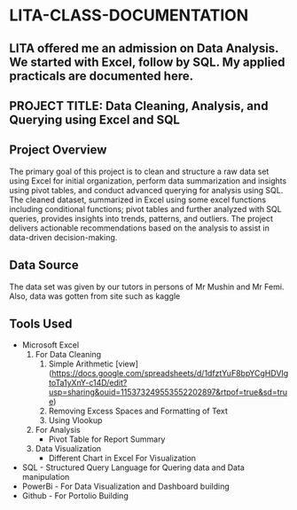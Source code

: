 # LITA-CLASS-DOCUMENTATION
## LITA offered me an admission on Data Analysis. We started with Excel, follow by SQL. My applied practicals are documented here.
## PROJECT TITLE: Data Cleaning, Analysis, and Querying using Excel and SQL

## Project Overview
The primary goal of this project is to clean and structure a raw data set using Excel for initial organization, perform data summarization and insights using pivot tables, and conduct advanced querying for analysis using SQL. The cleaned dataset, summarized in Excel using some excel functions including conditional functions; pivot tables and further analyzed with SQL queries, provides insights into trends, patterns, and outliers. The project delivers actionable recommendations based on the analysis to assist in data-driven decision-making.

## Data Source
The data set was given by our tutors in persons of Mr Mushin and Mr Femi. Also, data was gotten from site such as kaggle

## Tools Used
- Microsoft Excel
    1. For Data Cleaning
       1. Simple Arithmetic [view] (https://docs.google.com/spreadsheets/d/1dfztYuF8bpYCgHDVIgtoTa1yXnY-c14D/edit?usp=sharing&ouid=115373249553552202897&rtpof=true&sd=true)
       2. Removing Excess Spaces and Formatting of Text
       3. Using Vlookup
    2. For Analysis
        - Pivot Table for Report Summary
    3. Data Visualization
        - Different Chart in Excel For Visualization
- SQL - Structured Query Language for Quering data and Data manipulation
- PowerBi - For Data Visualization and Dashboard building
- Github - For Portolio Building

